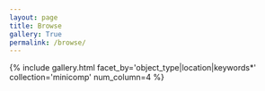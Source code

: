 ```yaml
---
layout: page
title: Browse
gallery: True
permalink: /browse/
---  
```



{% include gallery.html facet_by='object_type|location|keywords*' collection='minicomp' num_column=4 %}
